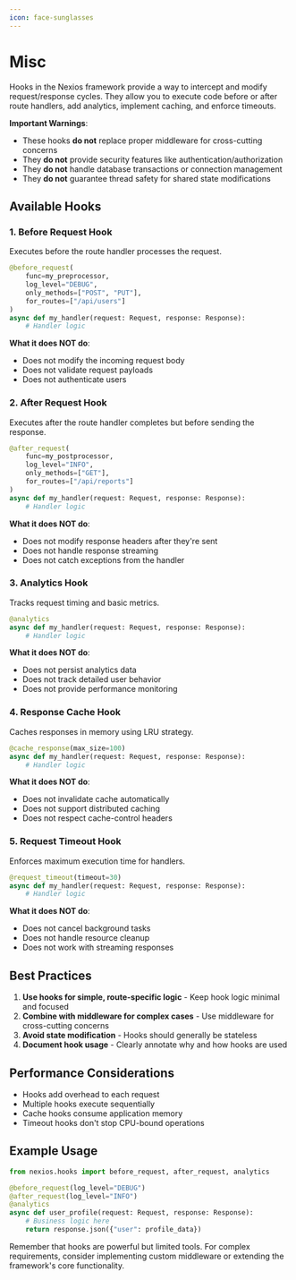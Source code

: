 ```yaml
---
icon: face-sunglasses
---
```


# Misc

Hooks in the Nexios framework provide a way to intercept and modify request/response cycles. They allow you to execute code before or after route handlers, add analytics, implement caching, and enforce timeouts.

**Important Warnings**:

* These hooks **do not** replace proper middleware for cross-cutting concerns
* They **do not** provide security features like authentication/authorization
* They **do not** handle database transactions or connection management
* They **do not** guarantee thread safety for shared state modifications

## Available Hooks

### 1. Before Request Hook

Executes before the route handler processes the request.

```python
@before_request(
    func=my_preprocessor,
    log_level="DEBUG",
    only_methods=["POST", "PUT"],
    for_routes=["/api/users"]
)
async def my_handler(request: Request, response: Response):
    # Handler logic
```

**What it does NOT do**:

* Does not modify the incoming request body
* Does not validate request payloads
* Does not authenticate users

### 2. After Request Hook

Executes after the route handler completes but before sending the response.

```python
@after_request(
    func=my_postprocessor,
    log_level="INFO",
    only_methods=["GET"],
    for_routes=["/api/reports"]
)
async def my_handler(request: Request, response: Response):
    # Handler logic
```

**What it does NOT do**:

* Does not modify response headers after they're sent
* Does not handle response streaming
* Does not catch exceptions from the handler

### 3. Analytics Hook

Tracks request timing and basic metrics.

```python
@analytics
async def my_handler(request: Request, response: Response):
    # Handler logic
```

**What it does NOT do**:

* Does not persist analytics data
* Does not track detailed user behavior
* Does not provide performance monitoring

### 4. Response Cache Hook

Caches responses in memory using LRU strategy.

```python
@cache_response(max_size=100)
async def my_handler(request: Request, response: Response):
    # Handler logic
```

**What it does NOT do**:

* Does not invalidate cache automatically
* Does not support distributed caching
* Does not respect cache-control headers

### 5. Request Timeout Hook

Enforces maximum execution time for handlers.

```python
@request_timeout(timeout=30)
async def my_handler(request: Request, response: Response):
    # Handler logic
```

**What it does NOT do**:

* Does not cancel background tasks
* Does not handle resource cleanup
* Does not work with streaming responses

## Best Practices

1. **Use hooks for simple, route-specific logic** - Keep hook logic minimal and focused
2. **Combine with middleware for complex cases** - Use middleware for cross-cutting concerns
3. **Avoid state modification** - Hooks should generally be stateless
4. **Document hook usage** - Clearly annotate why and how hooks are used

## Performance Considerations

* Hooks add overhead to each request
* Multiple hooks execute sequentially
* Cache hooks consume application memory
* Timeout hooks don't stop CPU-bound operations

## Example Usage

```python
from nexios.hooks import before_request, after_request, analytics

@before_request(log_level="DEBUG")
@after_request(log_level="INFO")
@analytics
async def user_profile(request: Request, response: Response):
    # Business logic here
    return response.json({"user": profile_data})
```

Remember that hooks are powerful but limited tools. For complex requirements, consider implementing custom middleware or extending the framework's core functionality.
